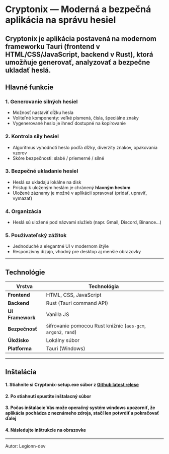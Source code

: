 #  Cryptonix — Moderná a bezpečná aplikácia na správu hesiel

Cryptonix je aplikácia postavená na modernom frameworku **Tauri** (frontend v **HTML/CSS/JavaScript**, backend v **Rust**), ktorá umožňuje **generovať**, **analyzovať** a **bezpečne ukladať** heslá.
---

##  Hlavné funkcie

### 1. Generovanie silných hesiel
- Možnosť nastaviť dĺžku hesla
- Voliteľné komponenty: veľké písmená, čísla, špeciálne znaky
- Vygenerované heslo je ihneď dostupné na kopírovanie

### 2. Kontrola sily hesiel
- Algoritmus vyhodnotí heslo podľa dĺžky, diverzity znakov, opakovania vzorov
- Skóre bezpečnosti: slabé / priemerné / silné

###  3. Bezpečné ukladanie hesiel
- Heslá sa ukladajú lokálne na disk 
- Prístup k uloženým heslám je chránený **hlavným heslom**
- Uložené záznamy je možné v aplikácii spravovať (pridať, upraviť, vymazať)

###  4. Organizácia
- Heslá sú uložené pod názvami služieb (napr. Gmail, Discord, Binance...)

###  5. Používateľský zážitok
- Jednoduché a elegantné UI v modernom štýle
- Responzívny dizajn, vhodný pre desktop aj menšie obrazovky
---

##  Technológie

| Vrstva           | Technológia                                                   |
|------------------|---------------------------------------------------------------|
| **Frontend**     | HTML, CSS, JavaScript                                         |
| **Backend**      | Rust (Tauri command API)                                      |
| **UI Framework** | Vanilla JS                                                    |
| **Bezpečnosť**   | šifrovanie pomocou Rust knižníc (`aes-gcm`, `argon2`, `rand`) |
| **Úložisko**     | Lokálny súbor                                                 |
| **Platforma**    | Tauri (Windows)                                               |
---

##  Inštalácia

#### 1. Stiahnite si Cryptonix-setup.exe súbor z **[Github latest relese](https://github.com/Legionn-dev/Cryptonix/releases/latest)**
#### 2. Po stiahnutí spustite inštalacný súbor
#### 3. Počas inštalácie Vás može operačný systém windows upozorniť, že aplikácia pochádza z neznámeho zdroja, stačí len potvrdiť a pokračovať ďalej
#### 4. Následujte inštrukcie na obrazovke
---
Autor: Legionn-dev
